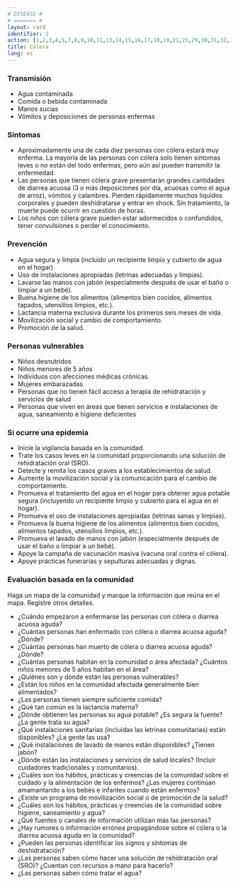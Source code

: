 ```yaml
---
# DISEASE #
# ======= #
layout: card
identifier: 2
action: [1,2,3,4,5,7,8,9,10,11,13,14,15,16,17,18,19,21,25,29,30,31,32,33,34,39,43]
title: Cólera
lang: es
---
```


### Transmisión

- Agua contaminada
- Comida o bebida contaminada
- Manos sucias
- Vómitos y deposiciones de personas enfermas

### Síntomas

- Aproximadamente una de cada diez personas con cólera estará muy enferma. La mayoría de las personas con cólera solo tienen síntomas leves o no están del todo enfermas, pero aún así pueden transmitir la enfermedad.
- Las personas que tienen cólera grave presentarán grandes cantidades de diarrea acuosa (3 o más deposiciones por día, acuosas como el agua de arroz), vómitos y calambres. Pierden rápidamente muchos líquidos corporales y pueden deshidratarse y entrar en shock. Sin tratamiento, la muerte puede ocurrir en cuestión de horas.
- Los niños con cólera grave pueden estar adormecidos o confundidos, tener convulsiones o perder el conocimiento.

### Prevención

- Agua segura y limpia (incluido un recipiente limpio y cubierto de agua en el hogar)
- Uso de instalaciones apropiadas (letrinas adecuadas y limpias).
- Lavarse las manos con jabón (especialmente después de usar el baño o limpiar a un bebé).
- Buena higiene de los alimentos (alimentos bien cocidos, alimentos tapados, utensilios limpios, etc.).
- Lactancia materna exclusiva durante los primeros seis meses de vida.
- Movilización social y cambio de comportamiento.
- Promoción de la salud.

### Personas vulnerables

- Niños desnutridos
- Niños menores de 5 años
- Individuos con afecciones médicas crónicas.
- Mujeres embarazadas
- Personas que no tienen fácil acceso a terapia de rehidratación y servicios de salud
- Personas que viven en áreas que tienen servicios e instalaciones de agua, saneamiento e higiene deficientes

### Si ocurre una epidemia

- Inicie la vigilancia basada en la comunidad.
- Trate los casos leves en la comunidad proporcionando una solución de rehidratación oral (SRO).
- Detecte y remita los casos graves a los establecimientos de salud.
- Aumente la movilización social y la comunicación para el cambio de comportamiento.
- Promueva el tratamiento del agua en el hogar para obtener agua potable segura (incluyendo un recipiente limpio y cubierto para el agua en el hogar).
- Promueva el uso de instalaciones apropiadas (letrinas sanas y limpias).
- Promueva la buena higiene de los alimentos (alimentos bien cocidos, alimentos tapados, utensilios limpios, etc.).
- Promueva el lavado de manos con jabón (especialmente después de usar el baño o limpiar a un bebé).
- Apoye la campaña de vacunación masiva (vacuna oral contra el cólera).
- Apoye prácticas funerarias y sepulturas adecuadas y dignas.

### Evaluación basada en la comunidad

Haga un mapa de la comunidad y marque la información que reúna en el mapa. Registre otros detalles.
- ¿Cuándo empezaron a enfermarse las personas con cólera o diarrea acuosa aguda?
- ¿Cuántas personas han enfermado con cólera o diarrea acuosa aguda? ¿Dónde?
- ¿Cuántas personas han muerto de cólera o diarrea acuosa aguda? ¿Dónde?
- ¿Cuántas personas habitan en la comunidad o área afectada? ¿Cuántos niños menores de 5 años habitan en el área?
- ¿Quiénes son y dónde están las personas vulnerables?
- ¿Están los niños en la comunidad afectada generalmente bien alimentados?
- ¿Las personas tienen siempre suficiente comida?
- ¿Qué tan común es la lactancia materna?
- ¿Dónde obtienen las personas su agua potable? ¿Es segura la fuente? ¿La gente trata su agua?
- ¿Qué instalaciones sanitarias (incluidas las letrinas comunitarias) están disponibles? ¿La gente las usa?
- ¿Qué instalaciones de lavado de manos están disponibles? ¿Tienen jabón?
- ¿Dónde están las instalaciones y servicios de salud locales? (Incluir cuidadores tradicionales y comunitarios).
- ¿Cuáles son los hábitos, prácticas y creencias de la comunidad sobre el cuidado y la alimentación de los enfermos? ¿Las mujeres continúan amamantando a los bebés e infantes cuando están enfermos?
- ¿Existe un programa de movilización social o de promoción de la salud?
- ¿Cuáles son los hábitos, prácticas y creencias de la comunidad sobre higiene, saneamiento y agua?
- ¿Qué fuentes o canales de información utilizan más las personas?
- ¿Hay rumores o información errónea propagándose sobre el cólera o la diarrea acuosa aguda en la comunidad?
- ¿Pueden las personas identificar los signos y síntomas de deshidratación?
- ¿Las personas saben cómo hacer una solución de rehidratación oral (SRO)? ¿Cuentan con recursos a mano para hacerlo?
- ¿Las personas saben cómo tratar el agua?

